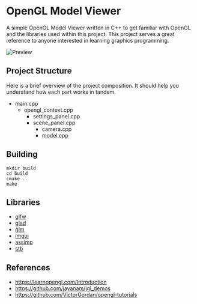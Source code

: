 # OpenGL Model Viewer

A simple OpenGL Model Viewer written in C++ to get familiar with OpenGL and the libraries used within this project. This project serves a great reference to anyone interested in learning graphics programming.

![Preview](imgs/preview1.gif)

## Project Structure

Here is a brief overview of the project composition. It should help you understand how each part works in tandem.

- main.cpp
  - opengl_context.cpp
    - settings_panel.cpp
    - scene_panel.cpp
      - camera.cpp
      - model.cpp

## Building

```
mkdir build
cd build
cmake ..
make
```

## Libraries

- [glfw](https://github.com/glfw/glfw)
- [glad](https://github.com/Dav1dde/glad)
- [glm](https://github.com/Groovounet/glm)
- [imgui](https://github.com/ocornut/imgui)
- [assimp](https://github.com/assimp/assimp)
- [stb](https://github.com/nothings/stb)

## References

- https://learnopengl.com/Introduction
- https://github.com/jayanam/jgl_demos
- https://github.com/VictorGordan/opengl-tutorials
